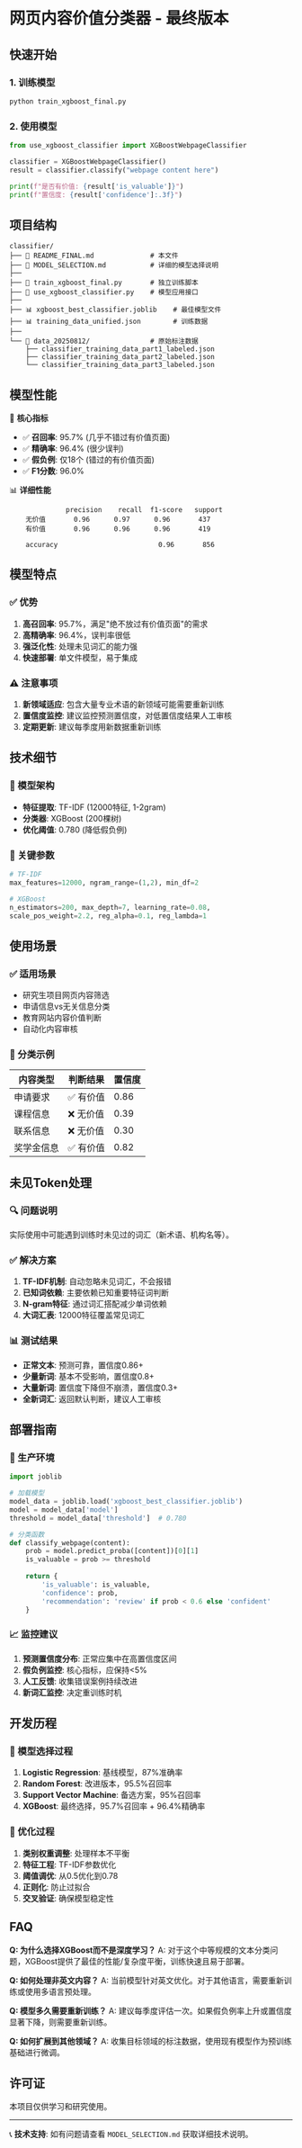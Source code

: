 # 网页内容价值分类器 - 最终版本

## 快速开始

### 1. 训练模型
```bash
python train_xgboost_final.py
```

### 2. 使用模型
```python
from use_xgboost_classifier import XGBoostWebpageClassifier

classifier = XGBoostWebpageClassifier()
result = classifier.classify("webpage content here")

print(f"是否有价值: {result['is_valuable']}")
print(f"置信度: {result['confidence']:.3f}")
```

## 项目结构

```
classifier/
├── 📄 README_FINAL.md              # 本文件
├── 📄 MODEL_SELECTION.md           # 详细的模型选择说明
├── 
├── 🔧 train_xgboost_final.py       # 独立训练脚本
├── 🔧 use_xgboost_classifier.py    # 模型应用接口
├── 
├── 📊 xgboost_best_classifier.joblib    # 最佳模型文件
├── 📊 training_data_unified.json        # 训练数据
├── 
└── 📁 data_20250812/               # 原始标注数据
    ├── classifier_training_data_part1_labeled.json
    ├── classifier_training_data_part2_labeled.json
    └── classifier_training_data_part3_labeled.json
```

## 模型性能

🎯 **核心指标**
- ✅ **召回率**: 95.7% (几乎不错过有价值页面)
- ✅ **精确率**: 96.4% (很少误判)
- ✅ **假负例**: 仅18个 (错过的有价值页面)
- ✅ **F1分数**: 96.0%

📊 **详细性能**
```
              precision    recall  f1-score   support
    无价值       0.96      0.97      0.96       437
    有价值       0.96      0.96      0.96       419
    
    accuracy                         0.96       856
```

## 模型特点

### ✅ 优势
1. **高召回率**: 95.7%，满足"绝不放过有价值页面"的需求
2. **高精确率**: 96.4%，误判率很低
3. **强泛化性**: 处理未见词汇的能力强
4. **快速部署**: 单文件模型，易于集成

### ⚠️ 注意事项
1. **新领域适应**: 包含大量专业术语的新领域可能需要重新训练
2. **置信度监控**: 建议监控预测置信度，对低置信度结果人工审核
3. **定期更新**: 建议每季度用新数据重新训练

## 技术细节

### 🧠 模型架构
- **特征提取**: TF-IDF (12000特征, 1-2gram)
- **分类器**: XGBoost (200棵树)
- **优化阈值**: 0.780 (降低假负例)

### 🔧 关键参数
```python
# TF-IDF
max_features=12000, ngram_range=(1,2), min_df=2

# XGBoost  
n_estimators=200, max_depth=7, learning_rate=0.08,
scale_pos_weight=2.2, reg_alpha=0.1, reg_lambda=1
```

## 使用场景

### ✅ 适用场景
- 研究生项目网页内容筛选
- 申请信息vs无关信息分类
- 教育网站内容价值判断
- 自动化内容审核

### 📝 分类示例
| 内容类型 | 判断结果 | 置信度 |
|---------|---------|--------|
| 申请要求 | ✅ 有价值 | 0.86 |
| 课程信息 | ❌ 无价值 | 0.39 |
| 联系信息 | ❌ 无价值 | 0.30 |
| 奖学金信息 | ✅ 有价值 | 0.82 |

## 未见Token处理

### 🔍 问题说明
实际使用中可能遇到训练时未见过的词汇（新术语、机构名等）。

### ✅ 解决方案
1. **TF-IDF机制**: 自动忽略未见词汇，不会报错
2. **已知词依赖**: 主要依赖已知重要特征词判断
3. **N-gram特征**: 通过词汇搭配减少单词依赖
4. **大词汇表**: 12000特征覆盖常见词汇

### 📊 测试结果
- **正常文本**: 预测可靠，置信度0.86+
- **少量新词**: 基本不受影响，置信度0.8+  
- **大量新词**: 置信度下降但不崩溃，置信度0.3+
- **全新词汇**: 返回默认判断，建议人工审核

## 部署指南

### 🚀 生产环境
```python
import joblib

# 加载模型
model_data = joblib.load('xgboost_best_classifier.joblib')
model = model_data['model']
threshold = model_data['threshold']  # 0.780

# 分类函数
def classify_webpage(content):
    prob = model.predict_proba([content])[0][1]
    is_valuable = prob >= threshold
    
    return {
        'is_valuable': is_valuable,
        'confidence': prob,
        'recommendation': 'review' if prob < 0.6 else 'confident'
    }
```

### 📈 监控建议
1. **预测置信度分布**: 正常应集中在高置信度区间
2. **假负例监控**: 核心指标，应保持<5%
3. **人工反馈**: 收集错误案例持续改进
4. **新词汇监控**: 决定重训练时机

## 开发历程

### 🔬 模型选择过程
1. **Logistic Regression**: 基线模型，87%准确率
2. **Random Forest**: 改进版本，95.5%召回率
3. **Support Vector Machine**: 备选方案，95%召回率  
4. **XGBoost**: 最终选择，95.7%召回率 + 96.4%精确率

### 🎯 优化过程
1. **类别权重调整**: 处理样本不平衡
2. **特征工程**: TF-IDF参数优化
3. **阈值调优**: 从0.5优化到0.78
4. **正则化**: 防止过拟合
5. **交叉验证**: 确保模型稳定性

## FAQ

**Q: 为什么选择XGBoost而不是深度学习？**
A: 对于这个中等规模的文本分类问题，XGBoost提供了最佳的性能/复杂度平衡，训练快速且易于部署。

**Q: 如何处理非英文内容？**
A: 当前模型针对英文优化。对于其他语言，需要重新训练或使用多语言预处理。

**Q: 模型多久需要重新训练？**
A: 建议每季度评估一次。如果假负例率上升或置信度显著下降，则需要重新训练。

**Q: 如何扩展到其他领域？**
A: 收集目标领域的标注数据，使用现有模型作为预训练基础进行微调。

## 许可证

本项目仅供学习和研究使用。

---

📞 **技术支持**: 如有问题请查看 `MODEL_SELECTION.md` 获取详细技术说明。